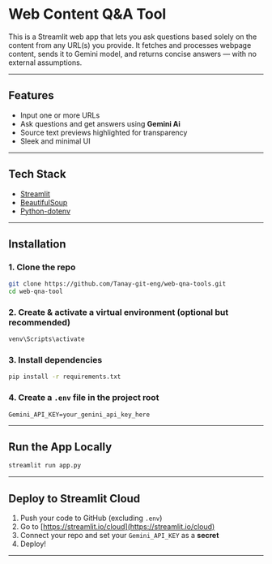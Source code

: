 # Web Content Q&A Tool

This is a Streamlit web app that lets you ask questions based solely on the content from any URL(s) you provide. It fetches and processes webpage content, sends it to Gemini model, and returns concise answers — with no external assumptions.

---

##  Features

-  Input one or more URLs
-  Ask questions and get answers using **Gemini Ai**
-  Source text previews highlighted for transparency
-  Sleek and minimal UI

---

##  Tech Stack

- [Streamlit](https://streamlit.io/)
- [BeautifulSoup](https://www.crummy.com/software/BeautifulSoup/)
- [Python-dotenv](https://pypi.org/project/python-dotenv/)

---

## Installation

### 1. Clone the repo

```bash
git clone https://github.com/Tanay-git-eng/web-qna-tools.git
cd web-qna-tool
```

### 2. Create & activate a virtual environment (optional but recommended)

```bash
venv\Scripts\activate
```

### 3. Install dependencies

```bash
pip install -r requirements.txt
```

### 4. Create a `.env` file in the project root

```env
Gemini_API_KEY=your_genini_api_key_here
```


---

## Run the App Locally

```bash
streamlit run app.py
```

---

##  Deploy to Streamlit Cloud

1. Push your code to GitHub (excluding `.env`)
2. Go to [https://streamlit.io/cloud](https://streamlit.io/cloud)
3. Connect your repo and set your `Gemini_API_KEY` as a **secret**
4. Deploy!

---
